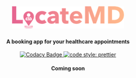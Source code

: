 <h1 align="center">
  <img src="https://github.com/yujiatay/LocateMD/blob/master/assets/logo_raster_300x59.png">
</h1>

<h4 align="center">A booking app for your healthcare appointments</h4>

<p align="center">
  <a href="https://www.codacy.com/app/yujiatay/LocateMD?utm_source=github.com&amp;utm_medium=referral&amp;utm_content=yujiatay/LocateMD&amp;utm_campaign=Badge_Grade">
      <img src="https://api.codacy.com/project/badge/Grade/fdb6ca58d9e344139519a1f6985420d8" alt="Codacy Badge">
  </a>
    <a href="https://github.com/prettier/prettier">
      <img src="https://img.shields.io/badge/code_style-prettier-ff69b4.svg" alt="code style: prettier">
  </a>
</p>

<h4 align="center">Coming soon</h4>
